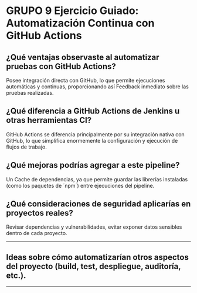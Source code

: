 # GRUPO 9 Ejercicio Guiado: Automatización Continua con GitHub Actions

## ¿Qué ventajas observaste al automatizar pruebas con GitHub Actions?

Posee integración directa con GitHub, lo que permite ejecuciones automáticas y continuas, proporcionando así Feedback inmediato sobre las pruebas realizadas.

## ¿Qué diferencia a GitHub Actions de Jenkins u otras herramientas CI?

GitHub Actions se diferencia principalmente por su integración nativa con GitHub, lo que simplifica enormemente la configuración y ejecución de flujos de trabajo.

## ¿Qué mejoras podrías agregar a este pipeline?

Un Cache de dependencias, ya que permite guardar las librerías instaladas (como los paquetes de ´npm´) entre ejecuciones del pipeline.

## ¿Qué consideraciones de seguridad aplicarías en proyectos reales?

Revisar dependencias y vulnerabilidades, evitar exponer datos sensibles dentro de cada proyecto.

----------------

##  Ideas sobre cómo automatizarían otros aspectos del proyecto (build, test, despliegue, auditoría, etc.).

---------------------------------------------------------
